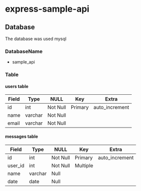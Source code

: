 # express-sample-api
## Database
The database was used mysql
### DatabaseName 
* sample_api
### Table
#### users table

|Field|Type|NULL|Key|Extra|
|------|----|-------|-------|-------|
|id|int|Not Null|Primary|auto_increment|
|name|varchar|Not Null|
|email|varchar|Not Null|

#### messages table

|Field|Type|NULL|Key|Extra|
|------|----|-------|-------|-------|
|id|int|Not Null|Primary|auto_increment|
|user_id|int|Not Null|Multiple|
|name|varchar|Null|
|date|date|Null|
